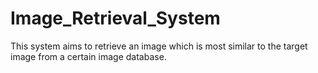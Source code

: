 # Image_Retrieval_System

This system aims to retrieve an image which is most similar to the target image from a certain image database.
